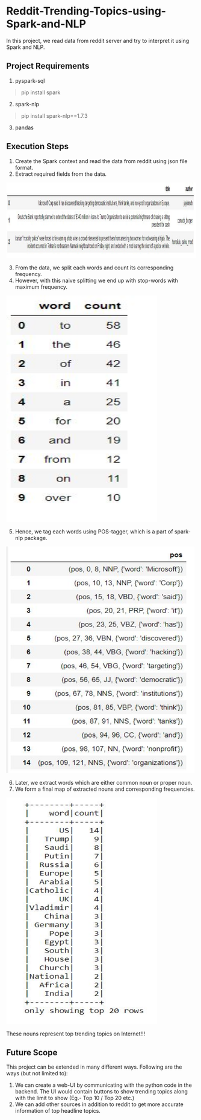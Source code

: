 # Reddit-Trending-Topics-using-Spark-and-NLP

In this project, we read data from reddit server and try to interpret it using Spark and NLP. 

## Project Requirements
1. pyspark-sql

> pip install spark

2. spark-nlp

> pip install spark-nlp==1.7.3

3. pandas

## Execution Steps
1. Create the Spark context and read the data from reddit using json file format.
2. Extract required fields from the data.

<img src="screenshots/2.JPG" alt="drawing" width="800" height="200"/>

3. From the data, we split each words and count its corresponding frequency. 
4. However, with this naive splitting we end up with stop-words with maximum frequency.

<img src="screenshots/4.JPG" alt="drawing" width="400" height="600"/>

5. Hence, we tag each words using POS-tagger, which is a part of spark-nlp package.

<img src="screenshots/5.JPG" alt="drawing" width="500" height="600"/>

6. Later, we extract words which are either common noun or proper noun.
7. We form a final map of extracted nouns and corresponding frequencies. 

<img src="screenshots/7.JPG" alt="drawing" width="400" height="600"/>

These nouns represent top trending topics on Internet!!! 

## Future Scope
This project can be extended in many different ways. Following are the ways (but not limited to): 
1. We can create a web-UI by communicating with the python code in the backend. The UI would contain buttons to show trending topics along with the limit to show (Eg.- Top 10 / Top 20 etc.)
2. We can add other sources in addition to reddit to get more accurate information of top headline topics.